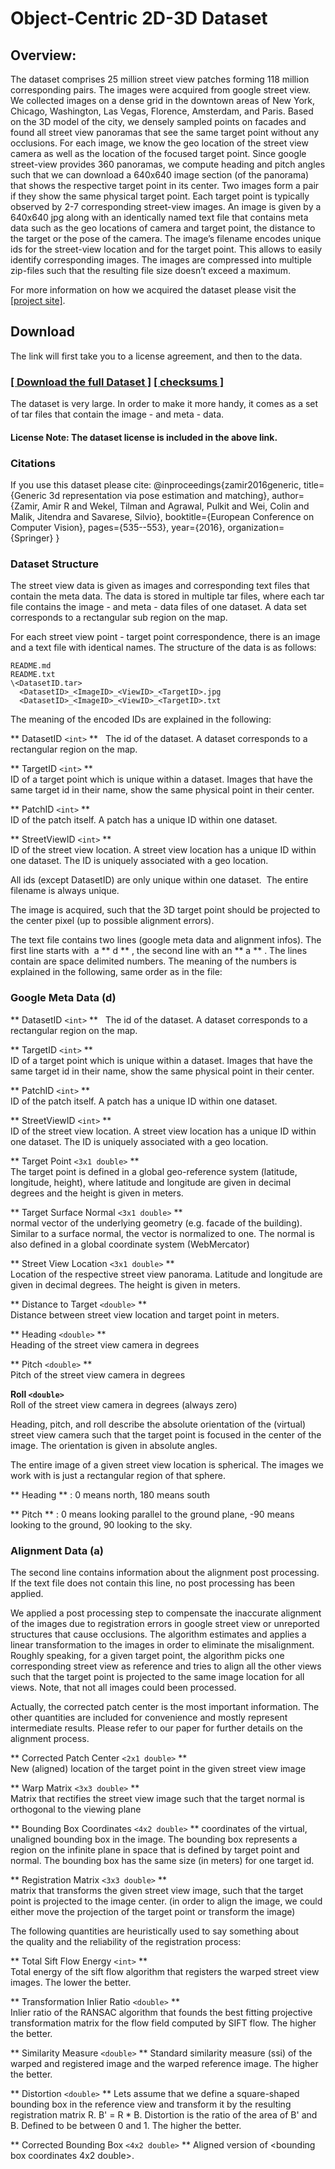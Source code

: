 # Object-Centric 2D-3D Dataset



## Overview:
The dataset comprises 25 million street view patches forming 118 million corresponding pairs. The images were acquired from google street view. We collected images on a dense grid in the downtown areas of New York, Chicago, Washington, Las Vegas, Florence, Amsterdam, and Paris. Based on the 3D model of the city, we densely sampled points on facades and found all street view panoramas that see the same target point without any occlusions. For each image, we know the geo location of the street view camera as well as the location of the focused target point. Since google street-view provides 360 panoramas, we compute heading and pitch angles such that we can download a 640x640 image section (of the panorama) that shows the respective target point in its center. Two images form a pair if they show the same physical target point. Each target point is typically observed by 2-7 corresponding street-view images. An image is given by a 640x640 jpg along with an identically named text file that contains meta data such as the geo locations of camera and target point, the distance to the target or the pose of the camera. The image’s filename encodes unique ids for the street-view location and for the target point. This allows to easily identify corresponding images. The images are compressed into multiple zip-files such that the resulting file size doesn’t exceed a maximum.

For more information on how we acquired the dataset please visit the [[project site]](http://3Drepresentation.stanford.edu).

## Download
The link will first take you to a license agreement, and then to the data.

### [[ Download the full Dataset ]](TODO_LINK_DATA)  [[ checksums ]](TODO_LINK_LIC_AGREEMENT)

The dataset is very large. In order to make it more handy, it comes as a set of tar files that contain the image - and meta - data.


#### License Note: The dataset license is included in the above link.


### Citations
If you use this dataset please cite:
@inproceedings{zamir2016generic,
  title={Generic 3d representation via pose estimation and matching},
  author={Zamir, Amir R and Wekel, Tilman and Agrawal, Pulkit and Wei, Colin and Malik, Jitendra and Savarese, Silvio},
  booktitle={European Conference on Computer Vision},
  pages={535--553},
  year={2016},
  organization={Springer}
}

### Dataset Structure
The street view data is given as images and corresponding text files that contain the meta data.  The data is stored in multiple tar files, where each tar file contains the image - and meta - data files of one dataset. A data set corresponds to a rectangular sub region on the map.

For each street view point - target point correspondence, there is an image and a text file with identical names. The structure of the data is as follows:

```
README.md
README.txt
\<DatasetID.tar>
  <DatasetID>_<ImageID>_<ViewID>_<TargetID>.jpg
  <DatasetID>_<ImageID>_<ViewID>_<TargetID>.txt
```

The meaning of the encoded IDs are explained in the following:

** DatasetID ``<int>`` **  
The id of the dataset. A dataset corresponds to a rectangular region on the map.

** TargetID ``<int>`` **  
ID of a target point which is unique within a dataset. Images that have the same target id in their name, show the same physical point in their center.

** PatchID ``<int>`` **  
ID of the patch itself. A patch has a unique ID within one dataset.

** StreetViewID ``<int>`` **  
ID of the street view location. A street view location has a unique ID within one dataset. The ID is uniquely associated with a geo location.

All ids (except DatasetID) are only unique within one dataset.  The entire filename is always unique.

The image is acquired, such that the 3D target point should be projected to the center pixel (up to possible alignment errors).

The text file contains two lines (google meta data and alignment infos). The first line starts with  a ** d ** , the second line with an ** a ** . The lines contain are space delimited numbers. The meaning of the numbers is explained in the following, same order as in the file:

### Google Meta Data (d)

** DatasetID ``<int>`` **  
The id of the dataset. A dataset corresponds to a rectangular region on the map.

** TargetID ``<int>`` **  
ID of a target point which is unique within a dataset. Images that have the same target id in their name, show the same physical point in their center.

** PatchID ``<int>`` **  
ID of the patch itself. A patch has a unique ID within one dataset.

** StreetViewID ``<int>`` **  
ID of the street view location. A street view location has a unique ID within one dataset. The ID is uniquely associated with a geo location.

** Target Point ``<3x1 double>`` **  
The target point is defined in a global geo-reference system (latitude, longitude, height), where latitude and longitude are given in decimal degrees and the height is given in meters.

** Target Surface Normal ``<3x1 double>`` **  
normal vector of the underlying geometry (e.g. facade of the building). Similar to a surface normal, the vector is normalized to one. The normal is also defined in a global coordinate system (WebMercator)

** Street View Location  ``<3x1 double>`` **  
Location of the respective street view panorama. Latitude and longitude are given in decimal degrees. The height is given in meters.

** Distance to Target ``<double>`` **  
Distance between street view location and target point in meters.

** Heading ``<double>`` **  
Heading of the street view camera in degrees

** Pitch ``<double>`` **  
Pitch of the street view camera in degrees

**Roll ``<double>``**  
Roll of the street view camera in degrees (always zero)

Heading, pitch, and roll describe the absolute orientation of the (virtual) street view camera such that the target point is focused in the center of the image. The orientation is given in absolute angles.

The entire image of a given street view location is spherical. The images we work with is just a rectangular region of that sphere.

** Heading ** : 0 means north, 180 means south

** Pitch ** : 0 means looking parallel to the ground plane, -90 means looking to the ground, 90 looking to the sky.

### Alignment Data (a)

The second line contains information about the alignment post processing. If the text file does not contain this line, no post processing has been applied.


We applied a post processing step to compensate the inaccurate alignment of the images due to registration errors in google street view or unreported structures that cause occlusions. The algorithm estimates and applies a linear transformation to the images in order to eliminate the misalignment. Roughly speaking, for a given target point, the algorithm picks one corresponding street view as reference and tries to align all the other views such that the target point is projected to the same image location for all views. Note, that not all images could been processed.

Actually, the corrected patch center is the most important information. The other quantities are included for convenience and mostly represent intermediate results. Please refer to our paper for further details on the alignment process.

** Corrected Patch Center `` <2x1 double> `` **   
New (aligned) location of the target point in the given street view image

** Warp Matrix `` <3x3 double> `` **  
Matrix that rectifies the street view image such that the target normal is orthogonal to the viewing plane

** Bounding Box Coordinates `` <4x2 double> `` **
coordinates of the virtual, unaligned bounding box in the image. The bounding box represents a region on the infinite plane in space that is defined by target point and normal. The bounding box has the same size (in meters) for one target id.

** Registration Matrix `` <3x3 double> `` **  
matrix that transforms the given street view image, such that the target point is projected to the image center. (in order to align the image, we could either move the projection of the target point or transform the image)

The following quantities are heuristically used to say something about the quality and the reliability of the registration process:

** Total Sift Flow Energy `` <int> `` **  
Total energy of the sift flow algorithm that registers the warped street view images. The lower the better.

** Transformation Inlier Ratio `` <double> `` **  
Inlier ratio of the RANSAC algorithm that founds the best fitting projective transformation matrix for the flow field computed by SIFT flow. The higher the better.

** Similarity Measure `` <double> `` **
Standard similarity measure (ssi) of the warped and registered image and the warped reference image. The higher the better.

** Distortion `` <double> `` **
Lets assume that we define a square-shaped bounding box in the reference view and transform it by the resulting registration matrix R. B' = R * B. Distortion is the ratio of the area of B' and B. Defined to be between 0 and 1. The higher the better.

** Corrected Bounding Box `` <4x2 double> `` **
Aligned version of <bounding box coordinates 4x2 double>.
